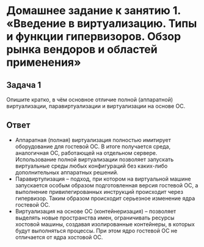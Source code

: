# Домашнее задание к занятию 1.  «Введение в виртуализацию. Типы и функции гипервизоров. Обзор рынка вендоров и областей применения»

## Задача 1

Опишите кратко, в чём основное отличие полной (аппаратной) виртуализации, паравиртуализации и виртуализации на основе ОС.

## Ответ

-	Аппаратная (полная) виртуализация полностью имитирует оборудование для гостевой ОС. В итоге получается среда, аналогичная ОС, работающей на отдельном сервере. Использование полной виртуализации позволяет запускать виртуальные среды любых конфигураций без каких-либо дополнительных аппаратных решений.
-	Паравиртулизация – подход, при котором на виртуальной машине запускается особым образом подготовленная версия гостевой ОС, а выполнение привилегированных инструкций происходит через гипервизор. Таким образом происходит серьезное изменение ядра гостевой ОС.
-	Виртуализация на основе ОС (контейнеризация) – позволяет выделять новые пространства имен, ограничивать ресурсы хостовой машины, создавая изолированные контейнеры, в которых будут выполняться процессы. При этом ядро гостевой ОС не отличается от ядра хостовой ОС.
